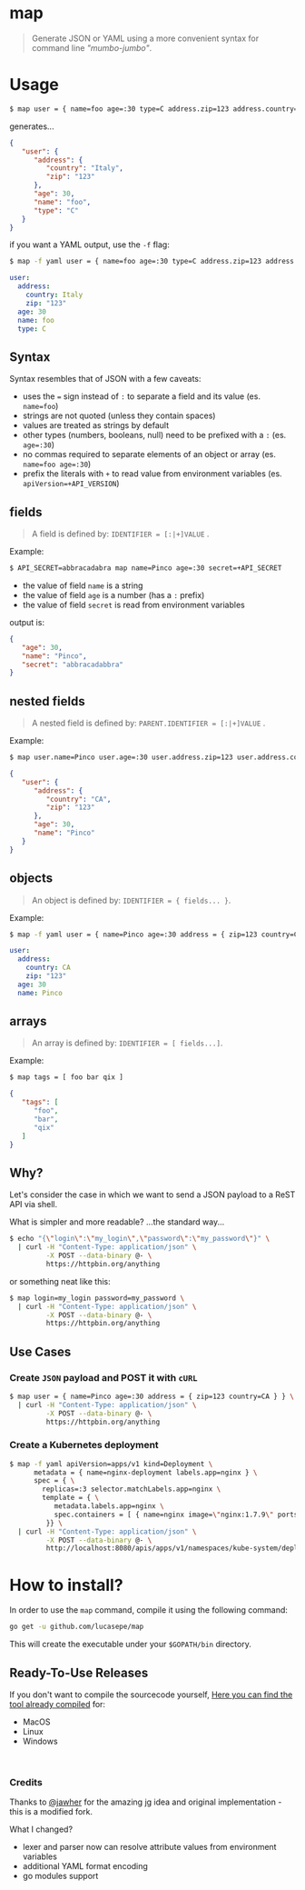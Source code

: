 # map

> Generate JSON or YAML using a more convenient syntax for command line _"mumbo-jumbo"_.

# Usage

```bash
$ map user = { name=foo age=:30 type=C address.zip=123 address.country=Italy }
```

generates...

```json
{
   "user": {
      "address": {
         "country": "Italy",
         "zip": "123"
      },
      "age": 30,
      "name": "foo",
      "type": "C"
   }
}
```

if you want a YAML output, use the `-f` flag:


```bash
$ map -f yaml user = { name=foo age=:30 type=C address.zip=123 address.country=Italy }
```
```yaml
user:
  address:
    country: Italy
    zip: "123"
  age: 30
  name: foo
  type: C
```

## Syntax

Syntax resembles that of JSON with a few caveats:

- uses the `=` sign instead of `:` to separate a field and its value (es. `name=foo`)
- strings are not quoted (unless they contain spaces)
- values are treated as strings by default
- other types (numbers, booleans, null) need to be prefixed with a `:` (es. `age=:30`)
- no commas required to separate elements of an object or array (es. `name=foo age=:30`)
- prefix the literals with `+` to read value from environment variables (es. `apiVersion=+API_VERSION`)

## fields

> A field is defined by: `IDENTIFIER = [:|+]VALUE` .

Example:

```bash
$ API_SECRET=abbracadabra map name=Pinco age=:30 secret=+API_SECRET
```

- the value of field `name` is a string
- the value of field `age` is a number (has a `:` prefix)
- the value of field `secret` is read from environment variables

output is:

```json
{
   "age": 30,
   "name": "Pinco",
   "secret": "abbracadabbra"
}
```

## nested fields

> A nested field is defined by: `PARENT.IDENTIFIER = [:|+]VALUE` .

Example:

```bash
$ map user.name=Pinco user.age=:30 user.address.zip=123 user.address.country=CA
```
```json
{
   "user": {
      "address": {
         "country": "CA",
         "zip": "123"
      },
      "age": 30,
      "name": "Pinco"
   }
}
```

## objects

> An object is defined by: `IDENTIFIER = { fields... }`.

Example:


```bash
$ map -f yaml user = { name=Pinco age=:30 address = { zip=123 country=CA } }
```

```yaml
user:
  address:
    country: CA
    zip: "123"
  age: 30
  name: Pinco
```

## arrays

> An array is defined by: `IDENTIFIER = [ fields...]`.

Example:

```bash
$ map tags = [ foo bar qix ]
```

```json
{
   "tags": [
      "foo",
      "bar",
      "qix"
   ]
}
```

## Why?

Let's consider the case in which we want to send a JSON payload to a ReST API via shell.

What is simpler and more readable? ...the standard way...

```bash
$ echo "{\"login\":\"my_login\",\"password\":\"my_password\"}" \
  | curl -H "Content-Type: application/json" \
         -X POST --data-binary @- \
         https://httpbin.org/anything
```

or something neat like this:

```bash
$ map login=my_login password=my_password \
  | curl -H "Content-Type: application/json" \
         -X POST --data-binary @- \
         https://httpbin.org/anything
```


## Use Cases

### Create `JSON` payload and POST it with `cURL`

```bash
$ map user = { name=Pinco age=:30 address = { zip=123 country=CA } } \
  | curl -H "Content-Type: application/json" \
         -X POST --data-binary @- \
         https://httpbin.org/anything
```

### Create a Kubernetes deployment

```bash
$ map -f yaml apiVersion=apps/v1 kind=Deployment \
      metadata = { name=nginx-deployment labels.app=nginx } \
      spec = { \
        replicas=:3 selector.matchLabels.app=nginx \
        template = { \
           metadata.labels.app=nginx \
           spec.containers = [ { name=nginx image=\"nginx:1.7.9\" ports=[containerPort=:80] } ] \
         }} \
  | curl -H "Content-Type: application/json" \
         -X POST --data-binary @- \
         http://localhost:8080/apis/apps/v1/namespaces/kube-system/deployments
```

# How to install?

In order to use the `map` command, compile it using the following command:

```bash
go get -u github.com/lucasepe/map
```

This will create the executable under your `$GOPATH/bin` directory.

## Ready-To-Use Releases 

If you don't want to compile the sourcecode yourself, [Here you can find the tool already compiled](https://github.com/lucasepe/map/releases/latest) for:

- MacOS
- Linux
- Windows


<br/>

### Credits

Thanks to [@jawher](https://github.com/jawher) for the amazing [jg](https://github.com/jawher/jg) idea and original implementation - this is a modified fork.

What I changed? 

- lexer and parser now can resolve attribute values ​​from environment variables
- additional YAML format encoding
- go modules support
